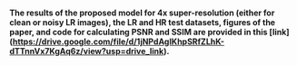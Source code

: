 #### The results of the proposed model for 4x super-resolution (either for clean or noisy LR images), the LR and HR test datasets, figures of the paper, and code for calculating PSNR and SSIM are provided in this [link] (https://drive.google.com/file/d/1jNPdAgIKhpSRfZLhK-dTTnnVx7KgAq6z/view?usp=drive_link).
